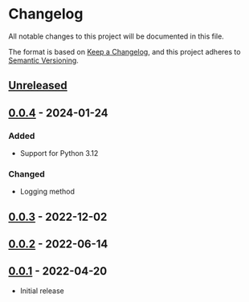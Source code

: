 # Changelog

All notable changes to this project will be documented in this file.

The format is based on [Keep a Changelog](https://keepachangelog.com/en/1.1.0/),
and this project adheres to [Semantic Versioning](https://semver.org/spec/v2.0.0.html).

## [Unreleased]

## [0.0.4] - 2024-01-24

### Added

- Support for Python 3.12

### Changed

- Logging method

## [0.0.3] - 2022-12-02

## [0.0.2] - 2022-06-14

## [0.0.1] - 2022-04-20

- Initial release

[unreleased]: https://github.com/stefantaubert/pronunciation-dict-creation/compare/v0.0.4...HEAD
[0.0.4]: https://github.com/stefantaubert/pronunciation-dict-creation/compare/v0.0.3...v0.0.4
[0.0.3]: https://github.com/stefantaubert/pronunciation-dict-creation/compare/v0.0.2...v0.0.3
[0.0.2]: https://github.com/stefantaubert/pronunciation-dict-creation/compare/v0.0.1...v0.0.2
[0.0.1]: https://github.com/stefantaubert/pronunciation-dict-creation/releases/tag/v0.0.1
